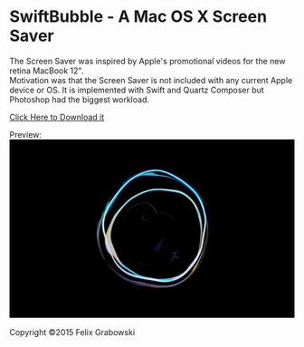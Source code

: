 # SwiftBubble - A Mac OS X Screen Saver

The Screen Saver was inspired by Apple's promotional videos for the new retina MacBook 12".  
Motivation was that the Screen Saver is not included with any current Apple device or OS.
It is implemented with Swift and Quartz Composer but Photoshop had the biggest workload.  


[ Click Here to Download it ](https://github.com/nemesit/SwiftBubble/blob/master/downloads/SwiftBubble.zip?raw=true)

Preview:  
![Soap Bubble](preview.png)

Copyright ©2015 Felix Grabowski  






